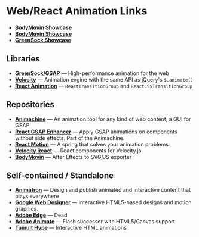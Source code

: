 # Web/React Animation Links

* [**BodyMovin Showcase**](http://codepen.io/collection/nVYWZR/)
* [**BodyMovin Showcase**](http://codepen.io/airnan/)
* [**GreenSock Showcase**](http://greensock.com/examples-showcases)

## Libraries

* [**GreenSock/GSAP**](http://greensock.com) — High-performance animation for the web
* [**Velocity**](http://julian.com/research/velocity/) — Animation engine with the same API as jQuery's `$.animate()`
* [**React Animation**](https://facebook.github.io/react/docs/animation.html) — `ReactTransitionGroup` and `ReactCSSTransitionGroup`

## Repositories

* [**Animachine**](https://github.com/animachine/animachine) — An animation tool for any kind of web content, a GUI for GSAP
* [**React GSAP Enhancer**](https://github.com/azazdeaz/react-gsap-enhancer) — Apply GSAP animations on components without side effects. Part of the Animachine.
* [**React Motion**](https://github.com/chenglou/react-motion) — A spring that solves your animation problems.
* [**Velocity React**](https://github.com/twitter-fabric/velocity-react) — React components for Velocity.js
* [**BodyMovin**](https://github.com/bodymovin/bodymovin) — After Effects to SVG/JS exporter

## Self-contained / Standalone

* [**Animatron**](https://www.animatron.com/) — Design and publish animated and interactive content that plays everywhere
* [**Google Web Designer**](https://www.google.com/webdesigner/) — Interactive HTML5-based designs and motion graphics.
* [**Adobe Edge**](http://adobe.com/edge) — Dead
* [**Adobe Animate**](http://www.adobe.com/products/animate.html) — Flash successor with HTML5/Canvas support
* [**Tumult Hype**](http://tumult.com) — Interactive HTML animations 
